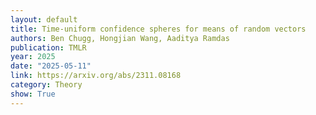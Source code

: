 ```yaml
---
layout: default 
title: Time-uniform confidence spheres for means of random vectors
authors: Ben Chugg, Hongjian Wang, Aaditya Ramdas
publication: TMLR
year: 2025
date: "2025-05-11"
link: https://arxiv.org/abs/2311.08168
category: Theory
show: True
---
```

